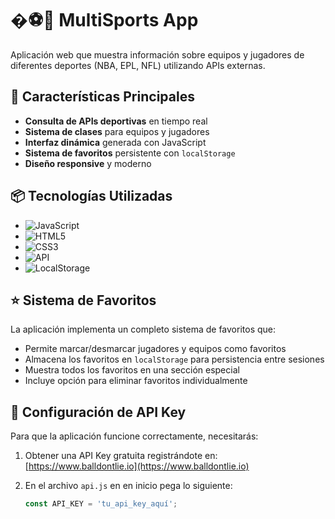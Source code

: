 # �⚽🏈 MultiSports App

Aplicación web que muestra información sobre equipos y jugadores de diferentes deportes (NBA, EPL, NFL) utilizando APIs externas.

## 🚀 Características Principales

- **Consulta de APIs deportivas** en tiempo real
- **Sistema de clases** para equipos y jugadores
- **Interfaz dinámica** generada con JavaScript
- **Sistema de favoritos** persistente con `localStorage`
- **Diseño responsive** y moderno

## 📦 Tecnologías Utilizadas

- ![JavaScript](https://img.shields.io/badge/-JavaScript-F7DF1E?logo=javascript&logoColor=black)
- ![HTML5](https://img.shields.io/badge/-HTML5-E34F26?logo=html5&logoColor=white)
- ![CSS3](https://img.shields.io/badge/-CSS3-1572B6?logo=css3&logoColor=white)
- ![API](https://img.shields.io/badge/-API-FF6B6B)
- ![LocalStorage](https://img.shields.io/badge/-LocalStorage-5A29E4)

## ⭐ Sistema de Favoritos

La aplicación implementa un completo sistema de favoritos que:
- Permite marcar/desmarcar jugadores y equipos como favoritos
- Almacena los favoritos en `localStorage` para persistencia entre sesiones
- Muestra todos los favoritos en una sección especial
- Incluye opción para eliminar favoritos individualmente

## 🔑 Configuración de API Key

Para que la aplicación funcione correctamente, necesitarás:

1. Obtener una API Key gratuita registrándote en:
   [https://www.balldontlie.io](https://www.balldontlie.io)

2. En el archivo `api.js` en en inicio pega lo siguiente:
   ```javascript
   const API_KEY = 'tu_api_key_aquí';